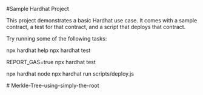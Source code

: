 #Sample Hardhat Project

This project demonstrates a basic Hardhat use case. It comes with a sample contract, a test for that contract, and a script that deploys that contract.

Try running some of the following tasks:


npx hardhat help
npx hardhat test

REPORT_GAS=true npx hardhat test

npx hardhat node
npx hardhat run scripts/deploy.js


#   M e r k l e - T r e e - u s i n g - s i m p l y - t h e - r o o t 
 
 
